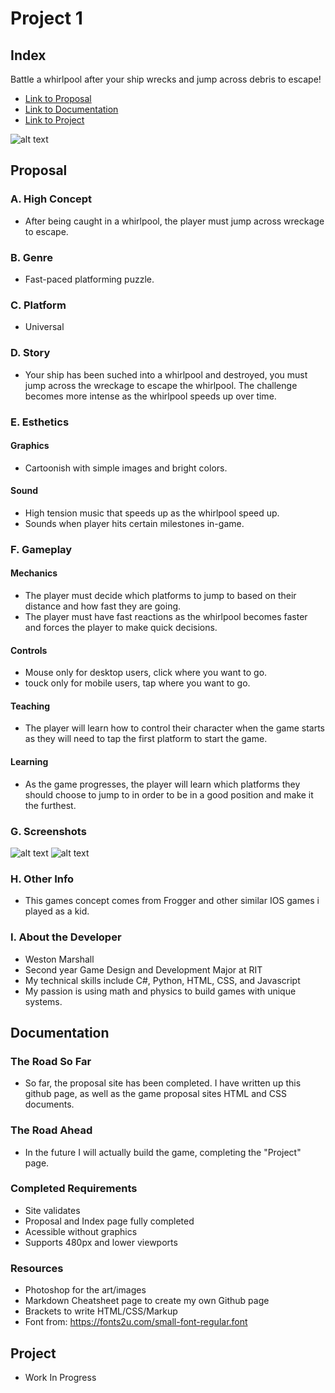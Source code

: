 # Project 1
## Index
Battle a whirlpool after your ship wrecks and jump across debris to escape!

- [Link to Proposal](https://people.rit.edu/~wjm3824/230/project1/proposal)
- [Link to Documentation](https://people.rit.edu/~wjm3824/230/project1/documentation)
- [Link to Project](https://people.rit.edu/~wjm3824/230/project1/project)

![alt text](https://github.com/wjm3824/IGME230/blob/master/Whirlpool_2.png "Whirlpool 2")
## Proposal
### A. High Concept
- After being caught in a whirlpool, the player must jump across wreckage to escape.
### B. Genre
- Fast-paced platforming puzzle.
### C. Platform
- Universal
### D. Story
- Your ship has been suched into a whirlpool and destroyed, you must jump across the wreckage to escape the whirlpool. The challenge becomes more intense as the whirlpool speeds up over time.
### E. Esthetics
#### Graphics
- Cartoonish with simple images and bright colors.
#### Sound
- High tension music that speeds up as the whirlpool speed up.
- Sounds when player hits certain milestones in-game.
### F. Gameplay
#### Mechanics
- The player must decide which platforms to jump to based on their distance and how fast they are going.
- The player must have fast reactions as the whirlpool becomes faster and forces the player to make quick decisions.
#### Controls
- Mouse only for desktop users, click where you want to go.
- touck only for mobile users, tap where you want to go.
#### Teaching
- The player will learn how to control their character when the game starts as they will need to tap the first platform to start the game.
#### Learning
- As the game progresses, the player will learn which platforms they should choose to jump to in order to be in a good position and make it the furthest.
### G. Screenshots
![alt text](https://github.com/wjm3824/IGME230/blob/master/Whirlpool_1.png "Whirlpool 1")
![alt text](https://github.com/wjm3824/IGME230/blob/master/Whirlpool_2.png "Whirlpool 2")
### H. Other Info
- This games concept comes from Frogger and other similar IOS games i played as a kid.
### I. About the Developer
- Weston Marshall
- Second year Game Design and Development Major at RIT
- My technical skills include C#, Python, HTML, CSS, and Javascript
- My passion is using math and physics to build games with unique systems.
## Documentation
### The Road So Far
- So far, the proposal site has been completed.  I have written up this github page, as well as the game proposal sites HTML and CSS documents.
### The Road Ahead
- In the future I will actually build the game, completing the "Project" page.
### Completed Requirements
- Site validates
- Proposal and Index page fully completed
- Acessible without graphics
- Supports 480px and lower viewports
### Resources
- Photoshop for the art/images
- Markdown Cheatsheet page to create my own Github page
- Brackets to write HTML/CSS/Markup
- Font from: https://fonts2u.com/small-font-regular.font
## Project
- Work In Progress